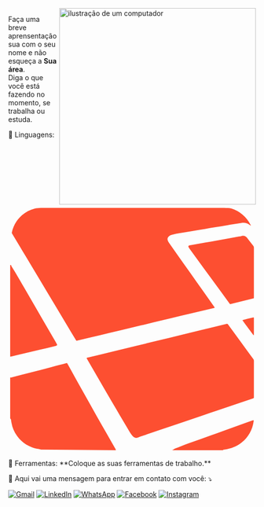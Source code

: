 <img src="https://raw.githubusercontent.com/MicaelliMedeiros/micaellimedeiros/master/image/computer-illustration.png" alt="ilustração de um computador" min-width="400px" max-width="400px" width="400px" align="right">

<p align="left"> 
  Faça uma breve aprensentação sua com o seu nome e não esqueça a <strong>Sua área</strong>.<br>
  Diga o que você está fazendo no momento, se trabalha ou estuda.
</p>

<p align="left">
  🦄 Linguagens: <svg viewBox="0 0 128 128">
<path fill-rule="evenodd" clip-rule="evenodd" fill="#FD4F31" d="M16.934 1.719c-1.127.088-2.234.074-3.325.373-2.387.655-4.508 1.702-6.379 3.316-1.1.948-2.06 1.97-2.875 3.174-1.258 1.859-2.115 3.857-2.545 6.106.172.301.353.617.545.938 1.219 2.038 2.439 4.062 3.661 6.098l3.212 5.341c.988 1.646 1.974 3.293 2.96 4.939l4.608 7.688 3.143 5.244c1.527 2.545 3.058 5.088 4.583 7.634l5.609 9.371c1.617 2.699 3.237 5.396 4.857 8.093l.216.314c.235.075.422.011.616-.035 2.134-.512 4.268-1.021 6.402-1.531 3.461-.827 6.922-1.651 10.383-2.479l5.421-1.297c3.499-.836 6.999-1.67 10.498-2.508 3.537-.846 7.073-1.696 10.611-2.543 1.788-.429 3.576-.856 5.365-1.283 3.461-.826 6.922-1.65 10.383-2.474l11.308-2.693.611-.165-.167-.331-3.086-4.362-3.048-4.315-3.26-4.604-3.116-4.413-3.088-4.361-3.188-4.507c-1.041-1.47-2.084-2.938-3.126-4.407l-1.647-2.326a4.275 4.275 0 01-.587-1.159c-.326-1.011.046-1.684.636-2.181.382-.323.822-.56 1.298-.7a20.898 20.898 0 012.01-.51c1.359-.257 2.727-.475 4.091-.702l4.624-.754c.975-.161 1.949-.33 2.924-.495 1.325-.224 2.65-.449 3.976-.67 1.287-.216 2.574-.43 3.861-.642l4.213-.689 2.924-.491c1.112-.186 2.223-.371 3.334-.553 1.386-.226 2.771-.454 4.157-.671.826-.129 1.652-.174 2.472.062a5.63 5.63 0 011.696.833l.721.503c.072-.166-.032-.256-.08-.351a16.543 16.543 0 00-4.26-5.422 16.399 16.399 0 00-5.636-3.09c-1.229-.389-2.492-.208-3.778-.305M55.689 127c-.062 0-.117-.45-.187-.569-1.5-2.56-3.016-5.308-4.498-7.877a1335.74 1335.74 0 01-5.557-9.74c-1.965-3.478-3.913-6.966-5.863-10.452a5709.989 5709.989 0 01-5.549-9.948c-1.115-2.005-2.223-4.014-3.337-6.02l-.296-.459-.542.107c-1.072.277-2.142.556-3.212.838-1.49.392-2.979.791-4.47 1.18-3.347.871-6.694 1.737-10.041 2.605-3.404.884-6.951 1.77-10.356 2.65-.207.053.219.071-.781.106v21.145c.412.656.373.347.399.563.079.626.207 1.257.317 1.877.412 2.31 1.339 4.425 2.679 6.351 1.965 2.826 4.582 4.846 7.788 6.082 1.145.44 2.34.75 3.562.9l1.241.328"></path><path fill-rule="evenodd" clip-rule="evenodd" fill="#FD4F31" d="M4.976 77.742c3.939-.937 7.879-1.873 11.818-2.808 1.73-.41 3.461-.815 5.191-1.227.865-.206 1.732-.402 2.59-.634.764-.206.858-.459.465-1.148-.568-.996-1.146-1.986-1.721-2.979l-5.064-8.72-5.062-8.721c-1.717-2.958-3.436-5.916-5.154-8.873l-4.412-7.59c-.636-1.094-1.408-2.191-2.047-3.284-.119-.199.42-.437-.58-.543v47.396c0-.032.453-.059.606-.096l3.37-.773zm121.248 33.878c-1.544.549-3.089 1.102-4.632 1.655l-10.545 3.781c-1.953.701-3.902 1.41-5.856 2.108-3.982 1.421-7.966 2.837-11.949 4.255-2.308.822-4.617 1.838-6.924 2.664-.632.227-1.255.917-1.881.917h26.49l.57-.327c.674-.029 1.337-.229 1.999-.35 2.719-.497 5.154-1.673 7.311-3.392 1.657-1.321 3.005-2.936 4.061-4.778 1.086-1.896 1.731-3.947 2.041-6.101.027-.186.085-.397-.071-.589-.22-.017-.414.086-.614.157zm-2.275-35.571c-1.168-1.598-2.339-3.193-3.505-4.792-1.609-2.207-3.215-4.416-4.822-6.624-.653-.896-1.315-1.785-1.952-2.691-.192-.273-.411-.346-.71-.265l-.171.049c-2.958.719-5.917 1.436-8.876 2.153l-5.302 1.287-10.372 2.519c-3.419.831-6.838 1.663-10.258 2.492l-10.662 2.582c-3.497.849-6.992 1.701-10.488 2.551l-10.142 2.462c-1.787.434-3.574.866-5.359 1.302-.263.064-.546.08-.826.292l.239.455a5999.968 5999.968 0 009.598 16.529c1.874 3.213 3.753 6.424 5.63 9.636 1.079 1.845 2.151 3.692 3.239 5.532a661.851 661.851 0 003.653 6.115c.369.607.788 1.187 1.21 1.759a3.64 3.64 0 001.046.957c.426.257.885.338 1.369.229.25-.057.495-.139.737-.223l.89-.33c3.237-1.107 6.473-2.214 9.711-3.317 2.526-.86 5.055-1.716 7.583-2.571 2.509-.851 5.02-1.698 7.53-2.545l7.474-2.524c2.548-.861 5.095-1.722 7.642-2.585 3.126-1.061 6.251-2.126 9.379-3.185 3.015-1.02 6.033-2.034 9.049-3.052.185-.062.389-.088.542-.291l.019-.439c.001-6.255-.001-12.511.006-18.766a1.38 1.38 0 00-.289-.873c-.948-1.269-1.877-2.551-2.812-3.828zm-.519-58.938c-.702-.889-1.596-1.171-2.692-.885-.477.125-.967.204-1.453.293-1.594.292-3.19.579-4.784.868-2.334.424-4.667.852-7.001 1.272-1.848.332-3.697.659-5.546.983l-7.418 1.298c-.311.054-.625.108-.925.204-.437.14-.563.414-.363.825.163.336.366.657.586.959 1.534 2.114 3.075 4.223 4.616 6.333 2.124 2.909 4.249 5.817 6.374 8.724 1.798 2.46 3.598 4.92 5.397 7.379 1.414 1.932 2.828 3.864 4.244 5.795l.279.338 12.271-3.033.029-.636c.001-8.511-.001-17.022.006-25.534 0-.376-.091-.678-.328-.976-1.032-1.303-2.045-2.621-3.066-3.933l-.226-.274zm3.301 41.241c-1.856.446-3.719.87-5.62 1.373.201.357 5.415 7.395 5.718 7.729l.19.105.021-.429.001-2.963c.001-1.719.005-3.438.001-5.157 0-.209.059-.434-.085-.646l-.226-.012z"></path>
</svg> 
</p>

<p align="left">
  💼 Ferramentas: **Coloque as suas ferramentas de trabalho.**
</p>

<p align="left">
  💌 Aqui vai uma mensagem para entrar em contato com você: ⤵️
</p>

<p align="left">
  <a href="#" title="Gmail">
  <img src="https://img.shields.io/badge/-Gmail-FF0000?style=flat-square&labelColor=FF0000&logo=gmail&logoColor=white&link=LINK-DO-SEU-GMAIL" alt="Gmail"/></a>

  <a href="#" title="LinkedIn">
  <img src="https://img.shields.io/badge/-Linkedin-0e76a8?style=flat-square&logo=Linkedin&logoColor=white&link=LINK-DO-SEU-LINKEDIN" alt="LinkedIn"/></a>

  <a href="#" title="WhatsApp">
  <img src="https://img.shields.io/badge/-WhatsApp-25d366?style=flat-square&labelColor=25d366&logo=whatsapp&logoColor=white&link=API-DO-SEU-WHATSAPP" alt="WhatsApp"/></a>

  <a href="#" title="Facebook">
  <img src="https://img.shields.io/badge/-Facebook-3b5998?style=flat-square&labelColor=3b5998&logo=facebook&logoColor=white&link=LINK-DO-SEU-FACEBOOK" alt="Facebook"/></a>

  <a href="#" title="Instagram">
  <img src="https://img.shields.io/badge/-Instagram-DF0174?style=flat-square&labelColor=DF0174&logo=instagram&logoColor=white&link=LINK-DO-SEU-INSTAGRAM" alt="Instagram"/></a>
</p>
